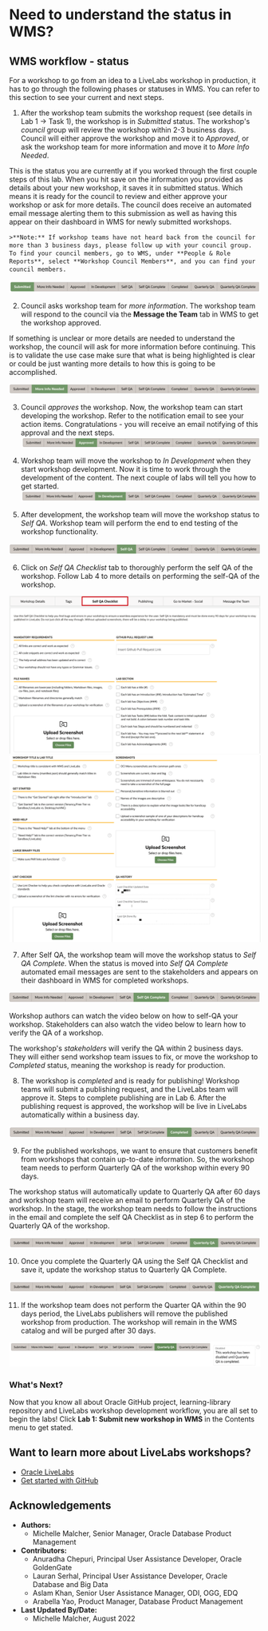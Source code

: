 # Need to understand the status in WMS?

## WMS workflow - status

For a workshop to go from an idea to a LiveLabs workshop in production, it has to go through the following phases or statuses in WMS. You can refer to this section to see your current and next steps.

1. After the workshop team submits the workshop request (see details in Lab 1 -> Task 1), the workshop is in *Submitted* status. The workshop's *council* group will review the workshop within 2-3 business days. Council will either approve the workshop and move it to *Approved*, or ask the workshop team for more information and move it to *More Info Needed*.

  This is the status you are currently at if you worked through the first couple steps of this lab. When you hit save on the information you provided as details about your new workshop, it saves it in submitted status. Which means it is ready for the council to review and either approve your workshop or ask for more details. The council does receive an automated email message alerting them to this submission as well as having this appear on their dashboard in WMS for newly submitted workshops.

    >**Note:** If workshop teams have not heard back from the council for more than 3 business days, please follow up with your council group. To find your council members, go to WMS, under **People & Role Reports**, select **Workshop Council Members**, and you can find your council members.

  ![Submitted](./images/submitted.png " ")

2. Council asks workshop team for *more information*. The workshop team will respond to the council via the **Message the Team** tab in WMS to get the workshop approved.

  If something is unclear or more details are needed to understand the workshop, the council will ask for more information before continuing. This is to validate the use case make sure that what is being highlighted is clear or could be just wanting more details to how this is going to be accomplished.

  ![More Info Needed](./images/more-info-needed.png " ")

3. Council *approves* the workshop. Now, the workshop team can start developing the workshop. Refer to the notification email to see your action items. Congratulations - you will receive an email notifying of this approval and the next steps.
  ![Approved](./images/approved.png " ")

4. Workshop team will move the workshop to *In Development* when they start workshop development. Now it is time to work through the development of the content. The next couple of labs will tell you how to get started.
  ![In Development](./images/in-development.png " ")

5. After development, the workshop team will move the workshop status to *Self QA*. Workshop team will perform the end to end testing of the workshop functionality.

  ![Self QA](./images/self-qa.png " ")

6. Click on *Self QA Checklist* tab to thoroughly perform the self QA of the workshop. Follow Lab 4 to more details on performing the self-QA of the workshop.

  ![Self QA Checklist](./images/self-qa-checklist-1.png " ")
  ![Self QA Checklist](./images/self-qa-checklist-2.png " ")

7. After Self QA, the workshop team will move the workshop status to *Self QA Complete*. When the status is moved into *Self QA Complete* automated email messages are sent to the stakeholders and appears on their dashboard in WMS for completed workshops.

  ![Self QA Complete](./images/self-qa-complete.png " ")

  Workshop authors can watch the video below on how to self-QA your workshop. Stakeholders can also watch the video below to learn how to verify the QA of a workshop.

  [](youtube:8tirP-hibsk)

  The workshop's *stakeholders* will verify the QA within 2 business days. They will either send workshop team issues to fix, or move the workshop to *Completed* status, meaning the workshop is ready for production.

8. The workshop is *completed* and is ready for publishing! Workshop teams will submit a publishing request, and the LiveLabs team will approve it. Steps to complete publishing are in Lab 6. After the publishing request is approved, the workshop will be live in LiveLabs automatically within a business day.

  ![Completed](./images/completed.png " ")

9. For the published workshops, we want to ensure that customers benefit from workshops that contain up-to-date information. So, the workshop team needs to perform Quarterly QA of the workshop within every 90 days.

  The workshop status will automatically update to Quarterly QA after 60 days and workshop team will receive an email to perform Quarterly QA of the workshop. In the stage, the workshop team needs to follow the instructions in the email and complete the self QA Checklist as in step 6 to perform the Quarterly QA of the workshop.

  ![Quarterly QA](./images/quarterly-qa.png " ")

10. Once you complete the Quarterly QA using the Self QA Checklist and save it, update the workshop status to Quarterly QA Complete.

  ![Quarterly QA Complete](./images/quarterly-qa-complete.png " ")

11. If the workshop team does not perform the Quarter QA within the 90 days period, the LiveLabs publishers will remove the published workshop from production. The workshop will remain in the WMS catalog and will be purged after 30 days.

  ![Disabled](./images/disabled.png " ")


### **What's Next?**

Now that you know all about Oracle GitHub project, learning-library repository and LiveLabs workshop development workflow, you are all set to begin the labs! Click **Lab 1: Submit new workshop in WMS** in the Contents menu to get stated.

## Want to learn more about LiveLabs workshops?

* [Oracle LiveLabs](https://apexapps.oracle.com/pls/apex/f?p=133:1)
* [Get started with GitHub](https://docs.github.com/en/get-started)

## Acknowledgements

* **Authors:**
    * Michelle Malcher, Senior Manager, Oracle Database Product Management
* **Contributors:**
    * Anuradha Chepuri, Principal User Assistance Developer, Oracle GoldenGate
    * Lauran Serhal, Principal User Assistance Developer, Oracle Database and Big Data
    * Aslam Khan, Senior User Assistance Manager, ODI, OGG, EDQ
    * Arabella Yao, Product Manager, Database Product Management
* **Last Updated By/Date:**
    * Michelle Malcher, August 2022
